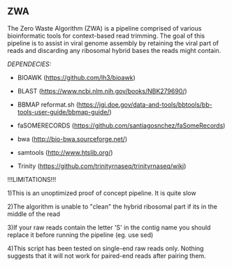 ## ZWA

The Zero Waste Algorithm (ZWA) is a pipeline comprised of various bioinformatic tools for context-based read trimming. The goal of this pipeline is to assist in viral genome assembly by retaining the viral part of reads and discarding any ribosomal hybrid bases the reads might contain.


_DEPENDECIES:_

- BIOAWK (https://github.com/lh3/bioawk)

- BLAST  (https://www.ncbi.nlm.nih.gov/books/NBK279690/)

- BBMAP reformat.sh  (https://jgi.doe.gov/data-and-tools/bbtools/bb-tools-user-guide/bbmap-guide/)

- faSOMERECORDS (https://github.com/santiagosnchez/faSomeRecords)

- bwa (http://bio-bwa.sourceforge.net/)

- samtools (http://www.htslib.org/)

- Trinity (https://github.com/trinityrnaseq/trinityrnaseq/wiki)







!!!LIMITATIONS!!!

1)This is an unoptimized proof of concept pipeline. It is quite slow

2)The algorithm is unable to "clean" the hybrid ribosomal part if its in the middle of the read

3)If your raw reads contain the letter 'S' in the contig name you should replace it before running the pipeline (eg. use sed)

4)This script has been tested on single-end raw reads only. Nothing suggests that it will not work for paired-end reads after pairing them.
